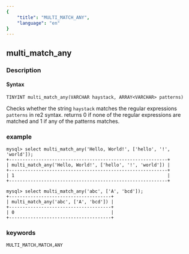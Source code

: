 ```yaml
---
{
    "title": "MULTI_MATCH_ANY",
    "language": "en"
}
---
```


## multi_match_any
### Description
#### Syntax

`TINYINT multi_match_any(VARCHAR haystack, ARRAY<VARCHAR> patterns)`


Checks whether the string `haystack` matches the regular expressions `patterns` in re2 syntax. returns 0 if none of the regular expressions are matched and 1 if any of the patterns matches.

### example

```
mysql> select multi_match_any('Hello, World!', ['hello', '!', 'world']);
+-----------------------------------------------------------+
| multi_match_any('Hello, World!', ['hello', '!', 'world']) |
+-----------------------------------------------------------+
| 1                                                         |
+-----------------------------------------------------------+

mysql> select multi_match_any('abc', ['A', 'bcd']);
+--------------------------------------+
| multi_match_any('abc', ['A', 'bcd']) |
+--------------------------------------+
| 0                                    |
+--------------------------------------+
```
### keywords
    MULTI_MATCH,MATCH,ANY
